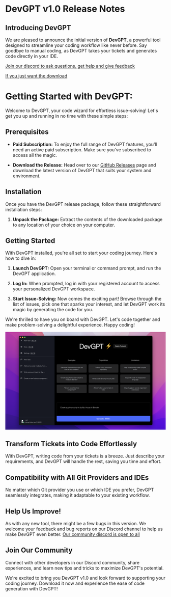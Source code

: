 # DevGPT v1.0 Release Notes

## Introducing DevGPT

We are pleased to announce the initial version of **DevGPT**, a powerful tool designed to streamline your coding workflow like never before. Say goodbye to manual coding, as DevGPT takes your tickets and generates code directly in your IDE.

[Join our discord to ask questions, get help and give feedback](https://discord.com/invite/6GFtwzuvtw)

[If you just want the download](https://github.com/february-labs/devgpt-releases/releases/tag/release)

# Getting Started with DevGPT:

Welcome to DevGPT, your code wizard for effortless issue-solving! Let's get you up and running in no time with these simple steps:

## Prerequisites

- **Paid Subscription:** To enjoy the full range of DevGPT features, you'll need an active paid subscription. Make sure you've subscribed to access all the magic.

- **Download the Release:** Head over to our [GitHub Releases](https://github.com/your-repo/releases) page and download the latest version of DevGPT that suits your system and environment.

## Installation

Once you have the DevGPT release package, follow these straightforward installation steps:

1. **Unpack the Package:** Extract the contents of the downloaded package to any location of your choice on your computer.

## Getting Started

With DevGPT installed, you're all set to start your coding journey. Here's how to dive in:

1. **Launch DevGPT:** Open your terminal or command prompt, and run the DevGPT application.

2. **Log In:** When prompted, log in with your registered account to access your personalized DevGPT workspace.

3. **Start Issue-Solving:** Now comes the exciting part! Browse through the list of issues, pick one that sparks your interest, and let DevGPT work its magic by generating the code for you.

We're thrilled to have you on board with DevGPT. Let's code together and make problem-solving a delightful experience. Happy coding!

![DevGPT](./devgpt-screenshot)

## Transform Tickets into Code Effortlessly

With DevGPT, writing code from your tickets is a breeze. Just describe your requirements, and DevGPT will handle the rest, saving you time and effort.

## Compatibility with All Git Providers and IDEs

No matter which Git provider you use or which IDE you prefer, DevGPT seamlessly integrates, making it adaptable to your existing workflow.

## Help Us Improve!

As with any new tool, there might be a few bugs in this version. We welcome your feedback and bug reports on our Discord channel to help us make DevGPT even better. [Our community discord is open to all](https://discord.com/invite/6GFtwzuvtw)

## Join Our Community

Connect with other developers in our Discord community, share experiences, and learn new tips and tricks to maximize DevGPT's potential.

We're excited to bring you DevGPT v1.0 and look forward to supporting your coding journey. Download it now and experience the ease of code generation with DevGPT!
